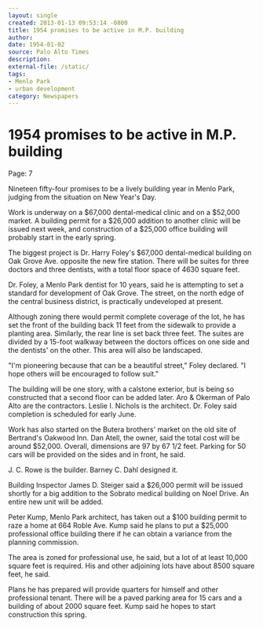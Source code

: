 ```yaml
---
layout: single
created: 2013-01-13 09:53:14 -0800
title: 1954 promises to be active in M.P. building
author: 
date: 1954-01-02
source: Palo Alto Times
description: 
external-file: /static/
tags:
- Menlo Park
- urban development
category: Newspapers
---
```


# 1954 promises to be active in M.P. building

<pb>Page: 7</pb>

Nineteen fifty-four promises to be a lively building year in Menlo Park, judging from the situation on New Year's Day.

Work is underway on a $67,000 dental-medical clinic and on a $52,000 market. A building permit for a $26,000 addition to another clinic will be issued next week, and construction of a $25,000 office building will probably start in the early spring. 

The biggest project is Dr. Harry Foley's $67,000 dental-medical building on Oak Grove Ave. opposite the new fire station. There will be suites for three doctors and three dentists, with a total floor space of 4630 square feet.

Dr. Foley, a Menlo Park dentist for 10 years, said he is attempting to set a standard for development of Oak Grove. The street, on the north edge of the central business district, is practically undeveloped at present.

Although zoning there would permit complete coverage of the lot, he has set the front of the building back 11 feet from the sidewalk to provide a planting area. Similarly, the rear line is set back three feet. The suites are divided by a 15-foot walkway between the doctors offices on one side and the dentists' on the other. This area will also be landscaped.

"I'm pioneering because that can be a beautiful street," Foley declared. "I hope others will be encouraged to follow suit."

The building will be one story, with a calstone exterior, but is being so constructed that a second floor can be added later. Aro & Okerman of Palo Alto are the contractors. Leslie I. Nichols is the architect. Dr. Foley said completion is scheduled for early June.

Work has also started on the Butera brothers' market on the old site of Bertrand's Oakwood Inn. Dan Atell, the owner, said the total cost will be around $52,000. Overall, dimensions are 97 by 67 1/2 feet. Parking for 50 cars will be provided on the sides and in front, he said.

J. C. Rowe is the builder. Barney C. Dahl designed it.

Building Inspector James D. Steiger said a $26,000 permit will be issued shortly for a big addition to the Sobrato medical building on Noel Drive. An entire new unit will be added.

Peter Kump, Menlo Park architect, has taken out a $100 building permit to raze a home at 664 Roble Ave. Kump said he plans to put a $25,000 professional office building there if he can obtain a variance from the planning commission.

The area is zoned for professional use, he said, but a lot of at least 10,000 square feet is required. His and other adjoining lots have about 8500 square feet, he said.

Plans he has prepared will provide quarters for himself and other professional tenant. There will be a paved parking area for 15 cars and a building of about 2000 square feet. Kump said he hopes to start construction this spring.
